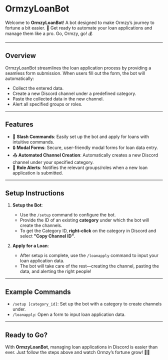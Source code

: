 # OrmzyLoanBot

Welcome to **OrmzyLoanBot**! A bot designed to make Ormzy’s journey to fortune a bit easier. 🚀 Get ready to automate your loan applications and manage them like a pro. Go, Ormzy, go! 💰

---

## Overview

OrmzyLoanBot streamlines the loan application process by providing a seamless form submission. When users fill out the form, the bot will automatically:

- Collect the entered data.
- Create a new Discord channel under a predefined category.
- Paste the collected data in the new channel.
- Alert all specified groups or roles.

---

## Features

- 💬 **Slash Commands**: Easily set up the bot and apply for loans with intuitive commands.
- 🔒 **Modal Forms**: Secure, user-friendly modal forms for loan data entry.
- 📤 **Automated Channel Creation**: Automatically creates a new Discord channel under your specified category.
- 📣 **Role Alerts**: Notifies the relevant groups/roles when a new loan application is submitted.

---

## Setup Instructions

1. **Setup the Bot**:
   - Use the `/setup` command to configure the bot.
   - Provide the ID of an existing **category** under which the bot will create the channels. 
   - To get the Category ID, **right-click** on the category in Discord and select **"Copy Channel ID"**.

2. **Apply for a Loan**:
   - After setup is complete, use the `/loanapply` command to input your loan application data.
   - The bot will take care of the rest—creating the channel, pasting the data, and alerting the right people!

---

## Example Commands

- `/setup [category_id]`: Set up the bot with a category to create channels under.
- `/loanapply`: Open a form to input loan application data.

---

## Ready to Go?

With **OrmzyLoanBot**, managing loan applications in Discord is easier than ever. Just follow the steps above and watch Ormzy’s fortune grow! 🌱✨
